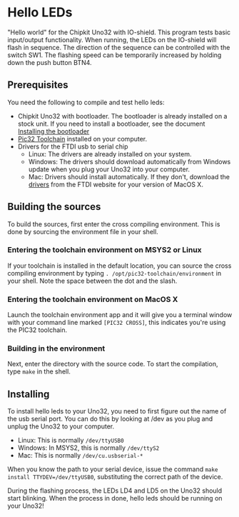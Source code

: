 # Hello LEDs
"Hello world" for the Chipkit Uno32 with IO-shield. This program tests basic
input/output functionality. When running, the LEDs on the IO-shield will flash
in sequence. The direction of the sequence can be controlled with the switch
SW1. The flashing speed can be temporarily increased by holding down the push
button BTN4.

## Prerequisites
You need the following to compile and test hello leds:
 - Chipkit Uno32 with bootloader. The bootloader is already installed on a
   stock unit. If you need to install a bootloader, see the document
   [Installing the bootloader](https://github.com/is1200-example-projects/pic32-toolchain/blob/master/doc/install-bootloader.md)
 - [Pic32 Toolchain](https://github.com/is1200-example-projects/pic32-toolchain)
   installed on your computer.
 - Drivers for the FTDI usb to serial chip
   - Linux: The drivers are already installed on your system.
   - Windows: The drivers should download automatically from Windows update when
     you plug your Uno32 into your computer.
   - Mac: Drivers should install automatically. If they don't, download the [drivers](http://www.ftdichip.com/Drivers/VCP.htm)
     from the FTDI website for your version of MacOS X.
   

## Building the sources
To build the sources, first enter the cross compiling environment. This is done
by sourcing the environment file in your shell. 

### Entering the toolchain environment on MSYS2 or Linux
If your toolchain is installed
in the default location, you can source the cross compiling environment
by typing
`. /opt/pic32-toolchain/environment` in your shell. Note the space
between the dot and the slash.

### Entering the toolchain environment on MacOS X
Launch the toolchain environment app and it will give you a terminal window with
your command line marked `[PIC32 CROSS]`, this indicates you're using the PIC32 toolchain.

### Building in the environment
Next, enter the directory with the source code. To start the compilation, type
`make` in the shell.

## Installing 
To install hello leds to your Uno32, you need to first figure out the name of
the usb serial port. You can do this by looking at /dev as you plug and
unplug the Uno32 to your computer.
 - Linux: This is normally `/dev/ttyUSB0`
 - Windows: In MSYS2, this is normally `/dev/ttyS2`
 - Mac: This is normally `/dev/cu.usbserial-*`

When you know the path to your serial device, issue the command
`make install TTYDEV=/dev/ttyUSB0`, substituting the correct path of the
device.

During the flashing process, the LEDs LD4 and LD5 on the Uno32 should start
blinking. When the process in done, hello leds should be running on your Uno32!
